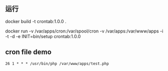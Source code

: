 
## 运行
docker build -t crontab:1.0.0 .

docker run -v /var/apps/cron:/var/spool/cron -v /var/apps:/var/www/apps -i -t -d -e INIT=bin/setup crontab:1.0.0

## cron file demo
``` cron
26 1 * * * /usr/bin/php /var/www/apps/test.php
```